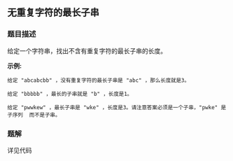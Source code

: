 ## 无重复字符的最长子串

### 题目描述

给定一个字符串，找出不含有重复字符的最长子串的长度。

**示例:**

```
给定 "abcabcbb" ，没有重复字符的最长子串是 "abc" ，那么长度就是3。

给定 "bbbbb" ，最长的子串就是 "b" ，长度是1。

给定 "pwwkew" ，最长子串是 "wke" ，长度是3。请注意答案必须是一个子串，"pwke" 是 子序列  而不是子串。
```
### 题解

详见代码